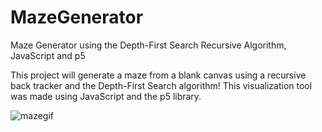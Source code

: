 # MazeGenerator

Maze Generator using the Depth-First Search Recursive Algorithm, JavaScript and p5

This project will generate a maze from a blank canvas using a recursive back tracker and the Depth-First Search algorithm! This visualization tool was made using JavaScript and the p5 library.

![mazegif](https://user-images.githubusercontent.com/75532491/115254122-0e2d0900-a0fb-11eb-8872-a2e9ad49fe7e.gif)

